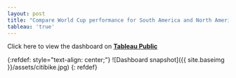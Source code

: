 ```yaml
---
layout: post
title: "Compare World Cup performance for South America and North America versus the World on Tableau"
tableau: 'true'
---
```


Click here to view the dashboard on **[Tableau Public](https://public.tableau.com/shared/G92KWJQG7?:display_count=y&:origin=viz_share_link)**

{:refdef: style="text-align: center;"}
![Dashboard snapshot]({{ site.baseimg }}/assets/citibike.jpg)
{: refdef}
